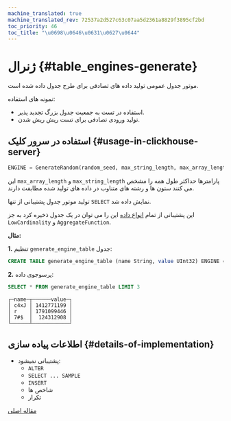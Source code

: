 ```yaml
---
machine_translated: true
machine_translated_rev: 72537a2d527c63c07aa5d2361a8829f3895cf2bd
toc_priority: 46
toc_title: "\u0698\u0646\u0631\u0627\u0644"
---
```


# ژنرال {#table_engines-generate}

موتور جدول عمومی تولید داده های تصادفی برای طرح جدول داده شده است.

نمونه های استفاده:

-   استفاده در تست به جمعیت جدول بزرگ تجدید پذیر.
-   تولید ورودی تصادفی برای تست ریش ریش شدن.

## استفاده در سرور کلیک {#usage-in-clickhouse-server}

``` sql
ENGINE = GenerateRandom(random_seed, max_string_length, max_array_length)
```

این `max_array_length` و `max_string_length` پارامترها حداکثر طول همه را مشخص می کنند
ستون ها و رشته های متناوب در داده های تولید شده مطابقت دارند.

تولید موتور جدول پشتیبانی از تنها `SELECT` نمایش داده شد.

این پشتیبانی از تمام [انواع داده](../../../sql-reference/data-types/index.md) این را می توان در یک جدول ذخیره کرد به جز `LowCardinality` و `AggregateFunction`.

**مثال:**

**1.** تنظیم `generate_engine_table` جدول:

``` sql
CREATE TABLE generate_engine_table (name String, value UInt32) ENGINE = GenerateRandom(1, 5, 3)
```

**2.** پرسوجوی داده:

``` sql
SELECT * FROM generate_engine_table LIMIT 3
```

``` text
┌─name─┬──────value─┐
│ c4xJ │ 1412771199 │
│ r    │ 1791099446 │
│ 7#$  │  124312908 │
└──────┴────────────┘
```

## اطلاعات پیاده سازی {#details-of-implementation}

-   پشتیبانی نمیشود:
    -   `ALTER`
    -   `SELECT ... SAMPLE`
    -   `INSERT`
    -   شاخص ها
    -   تکرار

[مقاله اصلی](https://clickhouse.tech/docs/en/operations/table_engines/generate/) <!--hide-->
